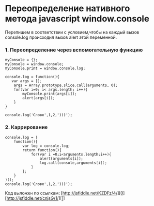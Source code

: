 # Переопределение нативного метода javascript window.console

Перепишем в соответствии с условием,чтобы на каждый вызов console.log происходил вызов alert этой переменной.

### 1\. Переопределение через вспомогательную функцию

    myConsole = {};
    myConsole = window.console;
    myConsole.print = window.console.log;
    
    console.log = function(){
       var args = [];
        args = Array.prototype.slice.call(arguments, 0); 
        for(var i=0; i< args.length; i++){
            myConsole.print(args[i]); 
            alert(args[i]);
        }
    }
    
    console.log('Слово',1,2,')))');
    

### 2\. Каррирование

    console.log = (
        function(){
            var log = console.log; 
            return function(){
                for(var i =0;i<arguments.length;i++){
                    alert(arguments[i]);
                    log.call(console,arguments[i]);
                }
            };
        }
    )();
    console.log('Слово',1,2,')))');
    

Код выложен по ссылкам:
[http://jsfiddle.net/KZDFz/4/][0]   
[http://jsfiddle.net/cnjsG/1/][1]


[0]: http://jsfiddle.net/KZDFz/4/
[1]: http://jsfiddle.net/cnjsG/1/